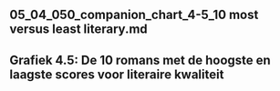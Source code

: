 05_04_050_companion_chart_4-5_10 most versus least literary.md
---
Grafiek 4.5: De 10 romans met de hoogste en laagste scores voor literaire kwaliteit
---
